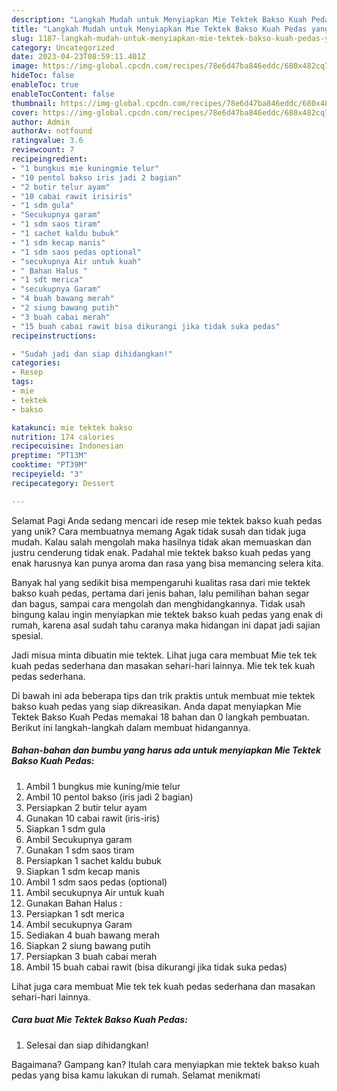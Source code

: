 ```yaml
---
description: "Langkah Mudah untuk Menyiapkan Mie Tektek Bakso Kuah Pedas yang Lezat Sekali, Lezat"
title: "Langkah Mudah untuk Menyiapkan Mie Tektek Bakso Kuah Pedas yang Lezat Sekali, Lezat"
slug: 1187-langkah-mudah-untuk-menyiapkan-mie-tektek-bakso-kuah-pedas-yang-lezat-sekali-lezat
category: Uncategorized
date: 2023-04-23T08:59:11.401Z
image: https://img-global.cpcdn.com/recipes/78e6d47ba846eddc/680x482cq70/mie-tektek-bakso-kuah-pedas-foto-resep-utama.jpg
hideToc: false
enableToc: true
enableTocContent: false
thumbnail: https://img-global.cpcdn.com/recipes/78e6d47ba846eddc/680x482cq70/mie-tektek-bakso-kuah-pedas-foto-resep-utama.jpg
cover: https://img-global.cpcdn.com/recipes/78e6d47ba846eddc/680x482cq70/mie-tektek-bakso-kuah-pedas-foto-resep-utama.jpg
author: Admin
authorAv: notfound
ratingvalue: 3.6
reviewcount: 7
recipeingredient:
- "1 bungkus mie kuningmie telur"
- "10 pentol bakso iris jadi 2 bagian"
- "2 butir telur ayam"
- "10 cabai rawit irisiris"
- "1 sdm gula"
- "Secukupnya garam"
- "1 sdm saos tiram"
- "1 sachet kaldu bubuk"
- "1 sdm kecap manis"
- "1 sdm saos pedas optional"
- "secukupnya Air untuk kuah"
- " Bahan Halus "
- "1 sdt merica"
- "secukupnya Garam"
- "4 buah bawang merah"
- "2 siung bawang putih"
- "3 buah cabai merah"
- "15 buah cabai rawit bisa dikurangi jika tidak suka pedas"
recipeinstructions:

- "Sudah jadi dan siap dihidangkan!"
categories:
- Resep
tags:
- mie
- tektek
- bakso

katakunci: mie tektek bakso 
nutrition: 174 calories
recipecuisine: Indonesian
preptime: "PT13M"
cooktime: "PT39M"
recipeyield: "3"
recipecategory: Dessert

---
```



Selamat Pagi Anda sedang mencari ide resep mie tektek bakso kuah pedas yang unik? Cara membuatnya memang Agak tidak susah dan tidak juga mudah. Kalau salah mengolah maka hasilnya tidak akan memuaskan dan justru cenderung tidak enak. Padahal mie tektek bakso kuah pedas yang enak harusnya kan punya aroma dan rasa yang bisa memancing selera kita.


Banyak hal yang sedikit bisa mempengaruhi kualitas rasa dari mie tektek bakso kuah pedas, pertama dari jenis bahan, lalu pemilihan bahan segar dan bagus, sampai cara mengolah dan menghidangkannya. Tidak usah bingung kalau ingin menyiapkan mie tektek bakso kuah pedas yang enak di rumah, karena asal sudah tahu caranya maka hidangan ini dapat jadi sajian spesial.

Jadi misua minta dibuatin mie tektek. Lihat juga cara membuat Mie tek tek kuah pedas sederhana dan masakan sehari-hari lainnya. Mie tek tek kuah pedas sederhana.


Di bawah ini ada beberapa tips dan trik praktis untuk membuat mie tektek bakso kuah pedas yang siap dikreasikan. Anda dapat menyiapkan Mie Tektek Bakso Kuah Pedas memakai 18 bahan dan 0 langkah pembuatan. Berikut ini langkah-langkah dalam membuat hidangannya.

<!--inarticleads1-->

##### Bahan-bahan dan bumbu yang harus ada untuk menyiapkan Mie Tektek Bakso Kuah Pedas:

1. Ambil 1 bungkus mie kuning/mie telur
1. Ambil 10 pentol bakso (iris jadi 2 bagian)
1. Persiapkan 2 butir telur ayam
1. Gunakan 10 cabai rawit (iris-iris)
1. Siapkan 1 sdm gula
1. Ambil Secukupnya garam
1. Gunakan 1 sdm saos tiram
1. Persiapkan 1 sachet kaldu bubuk
1. Siapkan 1 sdm kecap manis
1. Ambil 1 sdm saos pedas (optional)
1. Ambil secukupnya Air untuk kuah
1. Gunakan  Bahan Halus :
1. Persiapkan 1 sdt merica
1. Ambil secukupnya Garam
1. Sediakan 4 buah bawang merah
1. Siapkan 2 siung bawang putih
1. Persiapkan 3 buah cabai merah
1. Ambil 15 buah cabai rawit (bisa dikurangi jika tidak suka pedas)


Lihat juga cara membuat Mie tek tek kuah pedas sederhana dan masakan sehari-hari lainnya. 

<!--inarticleads2-->

##### Cara buat Mie Tektek Bakso Kuah Pedas:


1. Selesai dan siap dihidangkan!



Bagaimana? Gampang kan? Itulah cara menyiapkan mie tektek bakso kuah pedas yang bisa kamu lakukan di rumah. Selamat menikmati
